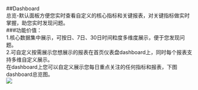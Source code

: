 ##Dashboard  
总览-默认面板方便您实时查看自定义的核心指标和关键报表，对关键指标做实时掌握，助您实时发现问题。  
###功能价值：  
1.核心数据集中展示，可按日、7日、30日时间粒度多维度展示，便于您发现问题。  
2.可自定义按需展示您想展示的报表在首页仪表盘dashboard上，同时每个报表支持多维自定义展示。  
在dashboard上您可以自定义展示您每日重点关注的任何指标和报表，下图dashboard总览图。  
![](http://www.shujike.com/docsimg/dashboard.jpg)
